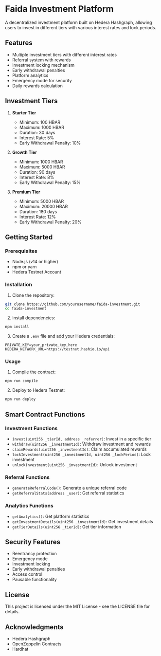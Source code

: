 # Faida Investment Platform

A decentralized investment platform built on Hedera Hashgraph, allowing users to invest in different tiers with various interest rates and lock periods.

## Features

- Multiple investment tiers with different interest rates
- Referral system with rewards
- Investment locking mechanism
- Early withdrawal penalties
- Platform analytics
- Emergency mode for security
- Daily rewards calculation

## Investment Tiers

1. **Starter Tier**
   - Minimum: 100 HBAR
   - Maximum: 1000 HBAR
   - Duration: 30 days
   - Interest Rate: 5%
   - Early Withdrawal Penalty: 10%

2. **Growth Tier**
   - Minimum: 1000 HBAR
   - Maximum: 5000 HBAR
   - Duration: 90 days
   - Interest Rate: 8%
   - Early Withdrawal Penalty: 15%

3. **Premium Tier**
   - Minimum: 5000 HBAR
   - Maximum: 20000 HBAR
   - Duration: 180 days
   - Interest Rate: 12%
   - Early Withdrawal Penalty: 20%

## Getting Started

### Prerequisites

- Node.js (v14 or higher)
- npm or yarn
- Hedera Testnet Account

### Installation

1. Clone the repository:
```bash
git clone https://github.com/yourusername/faida-investment.git
cd faida-investment
```

2. Install dependencies:
```bash
npm install
```

3. Create a `.env` file and add your Hedera credentials:
```
PRIVATE_KEY=your_private_key_here
HEDERA_NETWORK_URL=https://testnet.hashio.io/api
```

### Usage

1. Compile the contract:
```bash
npm run compile
```

2. Deploy to Hedera Testnet:
```bash
npm run deploy
```

## Smart Contract Functions

### Investment Functions
- `invest(uint256 _tierId, address _referrer)`: Invest in a specific tier
- `withdraw(uint256 _investmentId)`: Withdraw investment and rewards
- `claimRewards(uint256 _investmentId)`: Claim accumulated rewards
- `lockInvestment(uint256 _investmentId, uint256 _lockPeriod)`: Lock investment
- `unlockInvestment(uint256 _investmentId)`: Unlock investment

### Referral Functions
- `generateReferralCode()`: Generate a unique referral code
- `getReferralStats(address _user)`: Get referral statistics

### Analytics Functions
- `getAnalytics()`: Get platform statistics
- `getInvestmentDetails(uint256 _investmentId)`: Get investment details
- `getTierDetails(uint256 _tierId)`: Get tier information

## Security Features

- Reentrancy protection
- Emergency mode
- Investment locking
- Early withdrawal penalties
- Access control
- Pausable functionality

## License

This project is licensed under the MIT License - see the LICENSE file for details.

## Acknowledgments

- Hedera Hashgraph
- OpenZeppelin Contracts
- Hardhat 